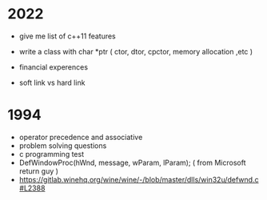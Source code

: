 # 2022
- give me list of c++11 features
- write a class with char *ptr ( ctor, dtor, cpctor, memory allocation ,etc )


- financial experences
-  soft link vs hard link


# 1994 
- operator precedence and associative
- problem solving questions
- c programming test 
- DefWindowProc(hWnd, message, wParam, lParam); ( from Microsoft return guy )
-    https://gitlab.winehq.org/wine/wine/-/blob/master/dlls/win32u/defwnd.c#L2388
